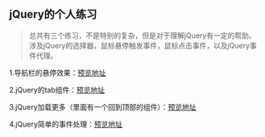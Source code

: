 ## jQuery的个人练习
>总共有三个练习，不是特别的复杂，但是对于理解jQuery有一定的帮助。
涉及jQuery的选择器，鼠标悬停触发事件，鼠标点击事件，以及jQuery事件代理。

1.导航栏的悬停效果：[预览地址](https://linpengistheone.github.io/jQuery-practice/%E5%9F%BA%E4%BA%8EjQuery%E7%9A%84%E5%AF%BC%E8%88%AA%E6%A0%8F%E9%A2%84%E8%A7%88/index.html)

2.jQuery的tab组件：[预览地址](https://linpengistheone.github.io/jQuery-practice/jQuery-tab/index.html)

3.jQuery加载更多（里面有一个回到顶部的组件）：[预览地址](https://linpengistheone.github.io/jQuery-practice/jQuery%E5%8A%A0%E8%BD%BD%E6%9B%B4%E5%A4%9A/index.html)

4.jQuery简单的事件处理：[预览地址](https://linpengistheone.github.io/jQuery-practice/jQuery%E7%AE%80%E5%8D%95%E7%9A%84%E4%BA%8B%E4%BB%B6%E5%A4%84%E7%90%86.html)
